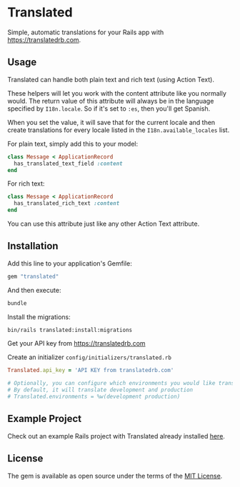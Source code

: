 # Translated
Simple, automatic translations for your Rails app with https://translatedrb.com.

## Usage
Translated can handle both plain text and rich text (using Action Text).

These helpers will let you work with the content attribute like you normally would. The return value of this attribute will always be in the language specified by `I18n.locale`. So if it's set to `:es`, then you'll get Spanish.

When you set the value, it will save that for the current locale and then create translations for every locale listed in the `I18n.available_locales` list.

For plain text, simply add this to your model:

```ruby
class Message < ApplicationRecord
  has_translated_text_field :content
end
```

For rich text:

```ruby
class Message < ApplicationRecord
  has_translated_rich_text :content
end
```

You can use this attribute just like any other Action Text attribute.

## Installation
Add this line to your application's Gemfile:

```ruby
gem "translated"
```

And then execute:
```bash
bundle
```

Install the migrations:
```bash
bin/rails translated:install:migrations
```

Get your API key from https://translatedrb.com

Create an initializer `config/initializers/translated.rb`
```ruby
Translated.api_key = 'API KEY from translatedrb.com'

# Optionally, you can configure which environments you would like translated.
# By default, it will translate development and production
# Translated.environments = %w(development production)
```

## Example Project

Check out an example Rails project with Translated already installed [here](https://github.com/getcomfortly/translated-example).

## License
The gem is available as open source under the terms of the [MIT License](https://opensource.org/licenses/MIT).
